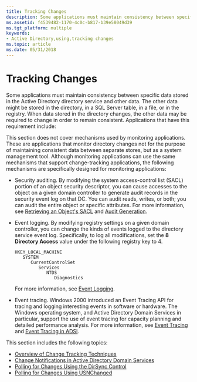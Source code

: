 ```yaml
---
title: Tracking Changes
description: Some applications must maintain consistency between specific data stored in the Active Directory directory service and other data.
ms.assetid: f4539482-1170-4c0c-b817-b39e58049d39
ms.tgt_platform: multiple
keywords:
- Active Directory,using,tracking changes
ms.topic: article
ms.date: 05/31/2018
---
```


# Tracking Changes

Some applications must maintain consistency between specific data stored in the Active Directory directory service and other data. The other data might be stored in the directory, in a SQL Server table, in a file, or in the registry. When data stored in the directory changes, the other data may be required to change in order to remain consistent. Applications that have this requirement include:

This section does not cover mechanisms used by monitoring applications. These are applications that monitor directory changes not for the purpose of maintaining consistent data between separate stores, but as a system management tool. Although monitoring applications can use the same mechanisms that support change-tracking applications, the following mechanisms are specifically designed for monitoring applications:

-   Security auditing. By modifying the system access-control list (SACL) portion of an object security descriptor, you can cause accesses to the object on a given domain controller to generate audit records in the security event log on that DC. You can audit reads, writes, or both; you can audit the entire object or specific attributes. For more information, see [Retrieving an Object's SACL](retrieving-an-objectampaposs-sacl.md) and [Audit Generation](https://msdn.microsoft.com/library/windows/desktop/aa375723).
-   Event logging. By modifying registry settings on a given domain controller, you can change the kinds of events logged to the directory service event log. Specifically, to log all modifications, set the **8 Directory Access** value under the following registry key to 4.

    ```
    HKEY_LOCAL_MACHINE
       SYSTEM
          CurrentControlSet
             Services
                NTDS
                   Diagnostics
    ```

    For more information, see [Event Logging](https://msdn.microsoft.com/library/windows/desktop/aa363652).

-   Event tracing. Windows 2000 introduced an Event Tracing API for tracing and logging interesting events in software or hardware. The Windows operating system, and Active Directory Domain Services in particular, support the use of event tracing for capacity planning and detailed performance analysis. For more information, see [Event Tracing](https://msdn.microsoft.com/library/windows/desktop/bb968803) and [Event Tracing in ADSI](https://msdn.microsoft.com/library/aa772185).

This section includes the following topics:

-   [Overview of Change Tracking Techniques](overview-of-change-tracking-techniques.md)
-   [Change Notifications in Active Directory Domain Services](change-notifications-in-active-directory-domain-services.md)
-   [Polling for Changes Using the DirSync Control](polling-for-changes-using-the-dirsync-control.md)
-   [Polling for Changes Using USNChanged](polling-for-changes-using-usnchanged.md)

 

 




